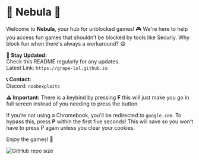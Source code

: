 # 🌌 Nebula 🚀

Welcome to **Nebula**, your hub for unblocked games! 🎮 We're here to help you access fun games that shouldn’t be blocked by tools like Securly. Why block fun when there's always a workaround? 😄

**🔔 Stay Updated:**  
Check this README regularly for any updates.  
Latest Link: `https://grape-lol.github.io`

**📞 Contact:**  
Discord: `noobexploits`

**⚠️ Important:**
There is a keybind by pressing **F** this will just make you go in full screen instead of you needing to press the button.

If you’re not using a Chromebook, you’ll be redirected to `google.com`. To bypass this, press **P** within the first five seconds! This will save so you won’t have to press P again unless you clear your cookies.

Enjoy the games! 🎉

![GitHub repo size](https://img.shields.io/github/repo-size/grape-lol/grape-lol.github.io?style=flat&color=%23b482ff)
